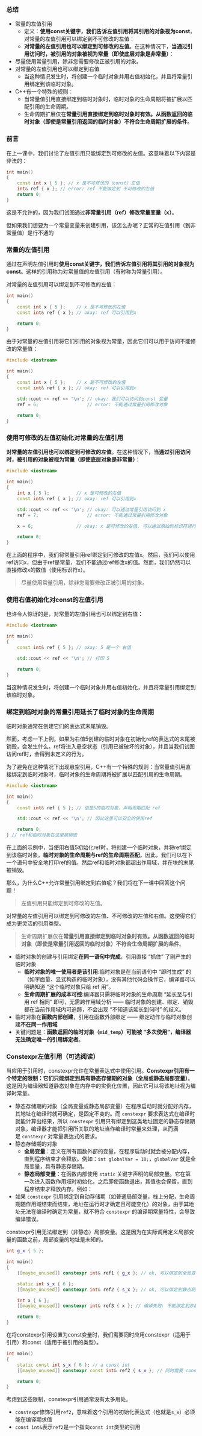 ### 总结
- 常量的左值引用
	- 定义：**使用const关键字，我们告诉左值引用将其引用的对象视为const**，对常量的左值引用可以绑定到不可修改的左值：
	- **对常量的左值引用也可以绑定到可修改的左值**。在这种情况下，**当通过引用访问时，被引用的对象被视为常量（即使底层对象是非常量）**：
- 尽量使用常量引用，除非您需要修改正被引用的对象。
- 对常量的左值引用也可以绑定到右值
	- 当这种情况发生时，将创建一个临时对象并用右值初始化，并且将常量引用绑定到该临时对象。
- C++有一个特殊的规则：
	- 当常量值引用直接绑定到临时对象时，临时对象的生命周期将被扩展以匹配引用的生命周期。
	- 生命周期扩展仅在**常量引用直接绑定到临时对象时有效。从函数返回的临时对象（即使是常量引用返回的临时对象）不符合生命周期扩展的条件**。

### 前言
在上一课中，我们讨论了左值引用只能绑定到可修改的左值。这意味着以下内容是非法的：
```C++
int main()
{
    const int x { 5 }; // x 是不可修改的（const）左值
    int& ref { x }; // error: ref 不能绑定到 不可修改的左值
    return 0;
}
```

这是不允许的，因为我们试图通过**非常量引用（ref）修改常量变量（x）**。

但如果我们想要为一个常量变量来创建引用，该怎么办呢？正常的左值引用（到非常量值）是行不通的

### 常量的左值引用
通过在声明左值引用时**使用const关键字，我们告诉左值引用将其引用的对象视为const**。这样的引用称为对常量值的左值引用（有时称为常量引用）。

对常量的左值引用可以绑定到不可修改的左值：

```C++
int main()
{
    const int x { 5 };    // x 是不可修改的左值
    const int& ref { x }; // okay: ref 可以引用到x

    return 0;
}
```
由于对常量的左值引用将它们引用的对象视为常量，因此它们可以用于访问不能修改的常量值：
```C++
#include <iostream>

int main()
{
    const int x { 5 };    // x 是不可修改的左值
    const int& ref { x }; // okay: ref 可以引用到x

    std::cout << ref << '\n'; // okay: 我们可以访问到const 变量
    ref = 6;                  // error: 不能通过常量引用修改对象
    
    return 0;
}
```


### 使用可修改的左值初始化对常量的左值引用

**对常量的左值引用也可以绑定到可修改的左值**。在这种情况下，**当通过引用访问时，被引用的对象被视为常量（即使底层对象是非常量）**：


```C++
#include <iostream>

int main()
{
    int x { 5 };          // x 是可修改的左值
    const int& ref { x }; // okay: ref 可以引用到x

    std::cout << ref << '\n'; // okay: 可以通过常量引用访问到 x
    ref = 7;                  // error: 不能通过常量引用修改对象

    x = 6;                // okay: x 是可修改的左值, 可以通过原始的标识符进行修改

    return 0;
}
```

在上面的程序中，我们将常量引用ref绑定到可修改的左值x。然后，我们可以使用ref访问x，但由于ref是常量，我们不能通过ref修改x的值。然而，我们仍然可以直接修改x的数值（使用标识符x）。

>尽量使用常量引用，除非您需要修改正被引用的对象。

### 使用右值初始化对const的左值引用
也许令人惊讶的是，对常量的左值引用也可以绑定到右值：
```C++
#include <iostream>

int main()
{
    const int& ref { 5 }; // okay: 5 是一个 右值

    std::cout << ref << '\n'; // 打印 5

    return 0;
}
```
当这种情况发生时，将创建一个临时对象并用右值初始化，并且将常量引用绑定到该临时对象。

### 绑定到临时对象的常量引用延长了临时对象的生命周期

临时对象通常在创建它们的表达式末尾销毁。

然而，考虑一下上例，如果为右值5创建的临时对象在初始化ref的表达式的末尾被销毁，会发生什么。ref将进入悬空状态（引用已被破坏的对象），并且当我们试图访问ref时，会得到未定义的行为。

为了避免在这种情况下出现悬空引用，C++有一个特殊的规则：当常量值引用直接绑定到临时对象时，临时对象的生命周期将被扩展以匹配引用的生命周期。

```C++
#include <iostream>

int main()
{
    const int& ref { 5 }; // 值是5的临时对象，声明周期匹配 ref

    std::cout << ref << '\n'; // 因此这里可以安全的使用ref

    return 0;
} // ref和临时对象在这里被销毁
```
在上面的示例中，当使用右值5初始化ref时，将创建一个临时对象，并将ref绑定到该临时对象。**临时对象的生命周期与ref的生命周期匹配**。因此，我们可以在下一个语句中安全地打印ref的值。然后ref和临时对象都超出作用域，并在块的末尾被销毁。

那么，为什么C++允许常量引用绑定到右值呢？我们将在下一课中回答这个问题！

>左值引用只能绑定到可修改的左值。

对常量的左值引用可以绑定到可修改的左值、不可修改的左值和右值。这使得它们成为更灵活的引用类型。

>生命周期扩展仅在**常量引用直接绑定到临时对象时有效。从函数返回的临时对象（即使是常量引用返回的临时对象）不符合生命周期扩展的条件**。

- 临时对象的创建与引用绑定**在同一语句中完成**，引用直接 “抓住” 了刚产生的临时对象
	- **临时对象的唯一使用者是该引用**:临时对象是在当前语句中 “即时生成” 的（如字面量、显式构造的临时对象），没有其他代码会操作它，编译器可以明确知道 “这个临时对象只给 ref 用”。
	- **生命周期扩展的成本可控**:编译器只需将临时对象的生命周期 “延长至与引用 ref 相同” 即可，无需跨作用域分析 —— 临时对象的创建、绑定、销毁都在当前作用域内可追踪，不会出现 “不知道该延长到何时” 的歧义。
- 临时对象在**函数内部创建**，引用在函数外部绑定 —— 绑定动作与临时对象创建**不在同一作用域**
- 关键问题是：**函数返回的临时对象（`mid_temp`）可能被 “多次使用”，编译器无法确定唯一的引用绑定者**。  

### Constexpr左值引用（可选阅读）

当应用于引用时，constexpr允许在常量表达式中使用引用。**Constexpr引用有一个特定的限制：它们只能绑定到具有静态存储期的对象（全局或静态局部变量）**。这是因为编译器知道静态对象在内存中的实例化位置，因此它可以将该地址视为编译时常量。
- 静态存储期的对象（全局变量或静态局部变量）在程序启动时就分配好内存，其地址在编译时就可确定，是固定不变的。而 `constexpr` 要求表达式在编译时就能计算出结果，所以 `constexpr` 引用只有绑定到这类地址固定的静态存储期对象，编译器才能把引用所关联的地址当作编译时常量来处理，从而满足 `constexpr` 对常量表达式的要求。
-  静态存储期的对象
	- **全局变量**：定义在所有函数外部的变量，在程序启动时就会被分配内存，直到程序结束才会释放。例如：`int globalVar = 10;`，`globalVar` 就是全局变量，具有静态存储期。
	- **静态局部变量**：在函数内部使用 `static` 关键字声明的局部变量。它在第一次进入函数作用域时初始化，之后即使函数退出，其值也会保留，直到程序结束才释放内存。例如：
- 如果 `constexpr` 引用绑定到自动存储期（如普通局部变量，栈上分配，生命周期随作用域结束而结束，地址在运行时才确定且可能变化）的对象，由于其地址无法在编译时确定为常量，就不符合 `constexpr` 的编译期常量特性，会导致编译错误。

constexpr引用无法绑定到（非静态）局部变量。这是因为在实际调用定义局部变量的函数之前，局部变量的地址是未知的。
```C++
int g_x { 5 };

int main()
{
    [[maybe_unused]] constexpr int& ref1 { g_x }; // ok, 可以绑定到全局变量

    static int s_x { 6 };
    [[maybe_unused]] constexpr int& ref2 { s_x }; // ok, 可以绑定到静态局部变量

    int x { 6 };
    [[maybe_unused]] constexpr int& ref3 { x }; // 编译失败: 不能绑定到非静态存储期的变量

    return 0;
}
```
在将constexpr引用设置为const变量时，我们需要同时应用constexpr（适用于引用）和const（适用于被引用的类型）。

```C++
int main()
{
    static const int s_x { 6 }; // a const int
    [[maybe_unused]] constexpr const int& ref2 { s_x }; // 同时需要 constexpr 和 const

    return 0;
}
```
考虑到这些限制，constexpr引用通常没有太多用处。
- `constexpr`修饰引用`ref2`，意味着这个引用的初始化表达式（也就是`s_x`）必须能在编译期求值
- `const int&`表示`ref2`是一个指向`const int`类型的引用
